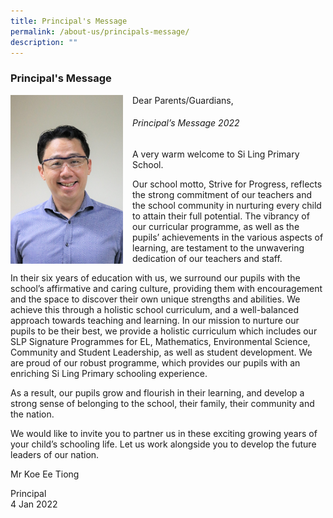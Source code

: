 ```yaml
---
title: Principal's Message
permalink: /about-us/principals-message/
description: ""
---
```

### Principal's Message

<img src="/images/slpsprincipal.png" style="width:180px;height:270px;margin-right:15px;" align = "left">  Dear Parents/Guardians,
###### Principal’s Message 2022

A very warm welcome to Si Ling Primary School. 

Our school motto, Strive for Progress, reflects the strong commitment of our teachers and the school community in nurturing every child to attain their full potential. The vibrancy of our curricular programme, as well as the pupils’ achievements in the various aspects of learning, are testament to the unwavering dedication of our teachers and staff.

  

In their six years of education with us, we surround our pupils with the school’s affirmative and caring culture, providing them with encouragement and the space to discover their own unique strengths and abilities. We achieve this through a holistic school curriculum, and a well-balanced approach towards teaching and learning. In our mission to nurture our pupils to be their best, we provide a holistic curriculum which includes our SLP Signature Programmes for EL, Mathematics, Environmental Science, Community and Student Leadership, as well as student development. We are proud of our robust programme, which provides our pupils with an enriching Si Ling Primary schooling experience.

  

As a result, our pupils grow and flourish in their learning, and develop a strong sense of belonging to the school, their family, their community and the nation.  

  

We would like to invite you to partner us in these exciting growing years of your child’s schooling life. Let us work alongside you to develop the future leaders of our nation.

  

Mr Koe Ee Tiong

Principal  
4 Jan 2022